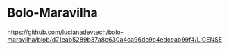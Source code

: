 # Bolo-Maravilha
https://github.com/lucianadevtech/bolo-maravilha/blob/d71eab5289b37a8c630a4ca96dc9c4edceab99f4/LICENSE


